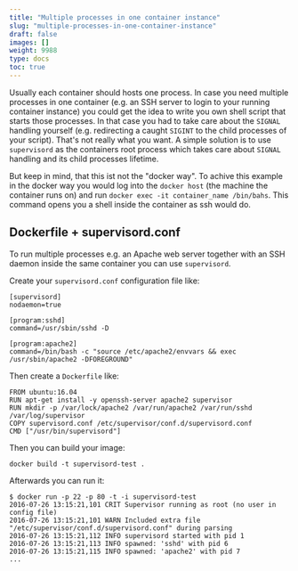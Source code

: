 ```yaml
---
title: "Multiple processes in one container instance"
slug: "multiple-processes-in-one-container-instance"
draft: false
images: []
weight: 9988
type: docs
toc: true
---
```


Usually each container should hosts one process. In case you need multiple processes in one container (e.g. an SSH server to login to your running container instance) you could get the idea to write you own shell script that starts those processes. In that case you had to take care about the ```SIGNAL``` handling yourself (e.g. redirecting a caught ```SIGINT``` to the child processes of your script). That's not really what you want. A simple solution is to use ```supervisord``` as the containers root process which takes care about ```SIGNAL``` handling and its child processes lifetime.

But keep in mind, that this ist not the "docker way". To achive this example in the docker way you would log into the `docker host` (the machine the container runs on) and run `docker exec -it container_name /bin/bahs`. This command opens you a shell inside the container as ssh would do.

## Dockerfile + supervisord.conf
To run multiple processes e.g. an Apache web server together with an SSH daemon inside the same container you can use ```supervisord```.

Create your ```supervisord.conf``` configuration file like:

    [supervisord]
    nodaemon=true
    
    [program:sshd]
    command=/usr/sbin/sshd -D
    
    [program:apache2]
    command=/bin/bash -c "source /etc/apache2/envvars && exec /usr/sbin/apache2 -DFOREGROUND"

Then create a ```Dockerfile``` like:
    
    FROM ubuntu:16.04
    RUN apt-get install -y openssh-server apache2 supervisor
    RUN mkdir -p /var/lock/apache2 /var/run/apache2 /var/run/sshd /var/log/supervisor
    COPY supervisord.conf /etc/supervisor/conf.d/supervisord.conf
    CMD ["/usr/bin/supervisord"]

Then you can build your image:

    docker build -t supervisord-test .

Afterwards you can run it:

    $ docker run -p 22 -p 80 -t -i supervisord-test
    2016-07-26 13:15:21,101 CRIT Supervisor running as root (no user in config file)
    2016-07-26 13:15:21,101 WARN Included extra file     "/etc/supervisor/conf.d/supervisord.conf" during parsing
    2016-07-26 13:15:21,112 INFO supervisord started with pid 1
    2016-07-26 13:15:21,113 INFO spawned: 'sshd' with pid 6
    2016-07-26 13:15:21,115 INFO spawned: 'apache2' with pid 7
    ...


